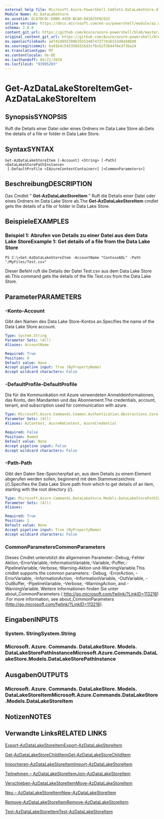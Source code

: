 ```yaml
---
external help file: Microsoft.Azure.PowerShell.Cmdlets.DataLakeStore.dll-Help.xml
Module Name: Az.DataLakeStore
ms.assetid: ECA70C6C-E0B0-445D-BCAD-041625FAC632
online version: https://docs.microsoft.com/en-us/powershell/module/az.datalakestore/get-azdatalakestoreitem
schema: 2.0.0
content_git_url: https://github.com/Azure/azure-powershell/blob/master/src/DataLakeStore/DataLakeStore/help/Get-AzDataLakeStoreItem.md
original_content_git_url: https://github.com/Azure/azure-powershell/blob/master/src/DataLakeStore/DataLakeStore/help/Get-AzDataLakeStoreItem.md
ms.openlocfilehash: ad741d955399b355534074737741b153d8d48690
ms.sourcegitcommit: 6a91b4c545350d316d3cf8c62f384478e3f3ba24
ms.translationtype: MT
ms.contentlocale: de-DE
ms.lasthandoff: 04/21/2020
ms.locfileid: "93995203"
---
```

# <span data-ttu-id="284b1-101">Get-AzDataLakeStoreItem</span><span class="sxs-lookup"><span data-stu-id="284b1-101">Get-AzDataLakeStoreItem</span></span>

## <span data-ttu-id="284b1-102">Synopsis</span><span class="sxs-lookup"><span data-stu-id="284b1-102">SYNOPSIS</span></span>
<span data-ttu-id="284b1-103">Ruft die Details einer Datei oder eines Ordners im Data Lake Store ab.</span><span class="sxs-lookup"><span data-stu-id="284b1-103">Gets the details of a file or folder in Data Lake Store.</span></span>

## <span data-ttu-id="284b1-104">Syntax</span><span class="sxs-lookup"><span data-stu-id="284b1-104">SYNTAX</span></span>

```
Get-AzDataLakeStoreItem [-Account] <String> [-Path] <DataLakeStorePathInstance>
 [-DefaultProfile <IAzureContextContainer>] [<CommonParameters>]
```

## <span data-ttu-id="284b1-105">Beschreibung</span><span class="sxs-lookup"><span data-stu-id="284b1-105">DESCRIPTION</span></span>
<span data-ttu-id="284b1-106">Das Cmdlet " **Get-AzDataLakeStoreItem** " Ruft die Details einer Datei oder eines Ordners im Data Lake Store ab.</span><span class="sxs-lookup"><span data-stu-id="284b1-106">The **Get-AzDataLakeStoreItem** cmdlet gets the details of a file or folder in Data Lake Store.</span></span>

## <span data-ttu-id="284b1-107">Beispiele</span><span class="sxs-lookup"><span data-stu-id="284b1-107">EXAMPLES</span></span>

### <span data-ttu-id="284b1-108">Beispiel 1: Abrufen von Details zu einer Datei aus dem Data Lake Store</span><span class="sxs-lookup"><span data-stu-id="284b1-108">Example 1: Get details of a file from the Data Lake Store</span></span>
```
PS C:\>Get-AzDataLakeStoreItem -AccountName "ContosoADL" -Path "/MyFiles/Test.csv"
```

<span data-ttu-id="284b1-109">Dieser Befehl ruft die Details der Datei Test.csv aus dem Data Lake Store ab.</span><span class="sxs-lookup"><span data-stu-id="284b1-109">This command gets the details of the file Test.csv from the Data Lake Store.</span></span>

## <span data-ttu-id="284b1-110">Parameter</span><span class="sxs-lookup"><span data-stu-id="284b1-110">PARAMETERS</span></span>

### <span data-ttu-id="284b1-111">-Konto</span><span class="sxs-lookup"><span data-stu-id="284b1-111">-Account</span></span>
<span data-ttu-id="284b1-112">Gibt den Namen des Data Lake Store-Kontos an.</span><span class="sxs-lookup"><span data-stu-id="284b1-112">Specifies the name of the Data Lake Store account.</span></span>

```yaml
Type: System.String
Parameter Sets: (All)
Aliases: AccountName

Required: True
Position: 0
Default value: None
Accept pipeline input: True (ByPropertyName)
Accept wildcard characters: False
```

### <span data-ttu-id="284b1-113">-DefaultProfile</span><span class="sxs-lookup"><span data-stu-id="284b1-113">-DefaultProfile</span></span>
<span data-ttu-id="284b1-114">Die für die Kommunikation mit Azure verwendeten Anmeldeinformationen, das Konto, den Mandanten und das Abonnement.</span><span class="sxs-lookup"><span data-stu-id="284b1-114">The credentials, account, tenant, and subscription used for communication with azure.</span></span>

```yaml
Type: Microsoft.Azure.Commands.Common.Authentication.Abstractions.Core.IAzureContextContainer
Parameter Sets: (All)
Aliases: AzContext, AzureRmContext, AzureCredential

Required: False
Position: Named
Default value: None
Accept pipeline input: False
Accept wildcard characters: False
```

### <span data-ttu-id="284b1-115">-Path</span><span class="sxs-lookup"><span data-stu-id="284b1-115">-Path</span></span>
<span data-ttu-id="284b1-116">Gibt den Daten See-Speicherpfad an, aus dem Details zu einem Element abgerufen werden sollen, beginnend mit dem Stammverzeichnis (/).</span><span class="sxs-lookup"><span data-stu-id="284b1-116">Specifies the Data Lake Store path from which to get details of an item, starting with the root directory (/).</span></span>

```yaml
Type: Microsoft.Azure.Commands.DataLakeStore.Models.DataLakeStorePathInstance
Parameter Sets: (All)
Aliases:

Required: True
Position: 1
Default value: None
Accept pipeline input: True (ByPropertyName)
Accept wildcard characters: False
```

### <span data-ttu-id="284b1-117">CommonParameters</span><span class="sxs-lookup"><span data-stu-id="284b1-117">CommonParameters</span></span>
<span data-ttu-id="284b1-118">Dieses Cmdlet unterstützt die allgemeinen Parameter:-Debug,-Fehler Aktion,-ErrorVariable,-InformationVariable,-Variable,-Puffer,-PipelineVariable,-Verbose,-Warning-Aktion und-WarningVariable.</span><span class="sxs-lookup"><span data-stu-id="284b1-118">This cmdlet supports the common parameters: -Debug, -ErrorAction, -ErrorVariable, -InformationAction, -InformationVariable, -OutVariable, -OutBuffer, -PipelineVariable, -Verbose, -WarningAction, and -WarningVariable.</span></span> <span data-ttu-id="284b1-119">Weitere Informationen finden Sie unter about_CommonParameters ( http://go.microsoft.com/fwlink/?LinkID=113216) .</span><span class="sxs-lookup"><span data-stu-id="284b1-119">For more information, see about_CommonParameters (http://go.microsoft.com/fwlink/?LinkID=113216).</span></span>

## <span data-ttu-id="284b1-120">Eingaben</span><span class="sxs-lookup"><span data-stu-id="284b1-120">INPUTS</span></span>

### <span data-ttu-id="284b1-121">System. String</span><span class="sxs-lookup"><span data-stu-id="284b1-121">System.String</span></span>

### <span data-ttu-id="284b1-122">Microsoft. Azure. Commands. DataLakeStore. Models. DataLakeStorePathInstance</span><span class="sxs-lookup"><span data-stu-id="284b1-122">Microsoft.Azure.Commands.DataLakeStore.Models.DataLakeStorePathInstance</span></span>

## <span data-ttu-id="284b1-123">Ausgaben</span><span class="sxs-lookup"><span data-stu-id="284b1-123">OUTPUTS</span></span>

### <span data-ttu-id="284b1-124">Microsoft. Azure. Commands. DataLakeStore. Models. DataLakeStoreItem</span><span class="sxs-lookup"><span data-stu-id="284b1-124">Microsoft.Azure.Commands.DataLakeStore.Models.DataLakeStoreItem</span></span>

## <span data-ttu-id="284b1-125">Notizen</span><span class="sxs-lookup"><span data-stu-id="284b1-125">NOTES</span></span>

## <span data-ttu-id="284b1-126">Verwandte Links</span><span class="sxs-lookup"><span data-stu-id="284b1-126">RELATED LINKS</span></span>

[<span data-ttu-id="284b1-127">Export-AzDataLakeStoreItem</span><span class="sxs-lookup"><span data-stu-id="284b1-127">Export-AzDataLakeStoreItem</span></span>](./Export-AzDataLakeStoreItem.md)

[<span data-ttu-id="284b1-128">Get-AzDataLakeStoreChildItem</span><span class="sxs-lookup"><span data-stu-id="284b1-128">Get-AzDataLakeStoreChildItem</span></span>](./Get-AzDataLakeStoreChildItem.md)

[<span data-ttu-id="284b1-129">Importieren-AzDataLakeStoreItem</span><span class="sxs-lookup"><span data-stu-id="284b1-129">Import-AzDataLakeStoreItem</span></span>](./Import-AzDataLakeStoreItem.md)

[<span data-ttu-id="284b1-130">Teilnehmen – AzDataLakeStoreItem</span><span class="sxs-lookup"><span data-stu-id="284b1-130">Join-AzDataLakeStoreItem</span></span>](./Join-AzDataLakeStoreItem.md)

[<span data-ttu-id="284b1-131">Verschieben-AzDataLakeStoreItem</span><span class="sxs-lookup"><span data-stu-id="284b1-131">Move-AzDataLakeStoreItem</span></span>](./Move-AzDataLakeStoreItem.md)

[<span data-ttu-id="284b1-132">Neu – AzDataLakeStoreItem</span><span class="sxs-lookup"><span data-stu-id="284b1-132">New-AzDataLakeStoreItem</span></span>](./New-AzDataLakeStoreItem.md)

[<span data-ttu-id="284b1-133">Remove-AzDataLakeStoreItem</span><span class="sxs-lookup"><span data-stu-id="284b1-133">Remove-AzDataLakeStoreItem</span></span>](./Remove-AzDataLakeStoreItem.md)

[<span data-ttu-id="284b1-134">Test-AzDataLakeStoreItem</span><span class="sxs-lookup"><span data-stu-id="284b1-134">Test-AzDataLakeStoreItem</span></span>](./Test-AzDataLakeStoreItem.md)


